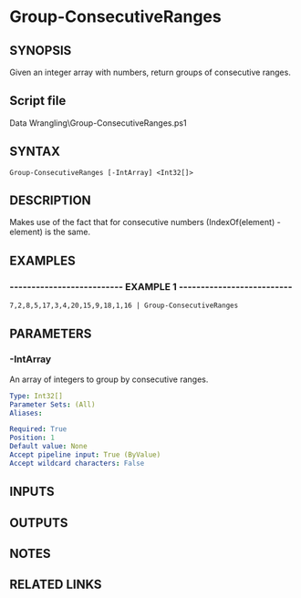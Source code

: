 # Group-ConsecutiveRanges

## SYNOPSIS
Given an integer array with numbers, return groups of consecutive ranges.

## Script file
Data Wrangling\Group-ConsecutiveRanges.ps1

## SYNTAX

```
Group-ConsecutiveRanges [-IntArray] <Int32[]>
```

## DESCRIPTION
Makes use of the fact that for consecutive numbers (IndexOf(element) - element) is the same.

## EXAMPLES

### -------------------------- EXAMPLE 1 --------------------------
```
7,2,8,5,17,3,4,20,15,9,18,1,16 | Group-ConsecutiveRanges
```
## PARAMETERS

### -IntArray
An array of integers to group by consecutive ranges.

```yaml
Type: Int32[]
Parameter Sets: (All)
Aliases: 

Required: True
Position: 1
Default value: None
Accept pipeline input: True (ByValue)
Accept wildcard characters: False
```

## INPUTS

## OUTPUTS

## NOTES

## RELATED LINKS


